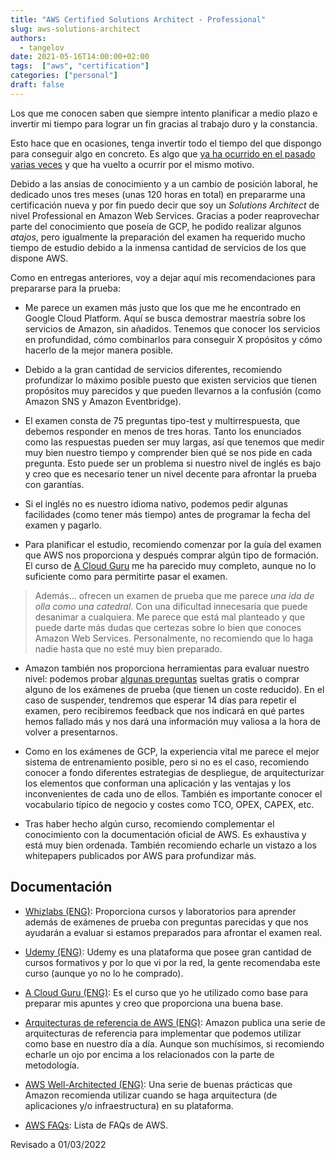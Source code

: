 ```yaml
---
title: "AWS Certified Solutions Architect - Professional"
slug: aws-solutions-architect
authors:
  - tangelov
date: 2021-05-16T14:00:00+02:00
tags:  ["aws", "certification"]
categories: ["personal"]
draft: false
---
```


Los que me conocen saben que siempre intento planificar a medio plazo e invertir mi tiempo para lograr un fin gracias al trabajo duro y la constancia.

Esto hace que en ocasiones, tenga invertir todo el tiempo del que dispongo para conseguir algo en concreto. Es algo que [ya ha ocurrido en el pasado](https://tangelov.me/posts/gcp-professional-architect.html) [varias veces](https://tangelov.me/posts/breve-pausa.html) y que ha vuelto a ocurrir por el mismo motivo.

Debido a las ansias de conocimiento y a un cambio de posición laboral, he dedicado unos tres meses (unas 120 horas en total) en prepararme una certificación nueva y por fin puedo decir que soy un _Solutions Architect_ de nivel Professional en Amazon Web Services. Gracias a poder reaprovechar parte del conocimiento que poseía de GCP, he podido realizar algunos _atajos_, pero igualmente la preparación del examen ha requerido mucho tiempo de estudio debido a la inmensa cantidad de servicios de los que dispone AWS.

<!--more-->

Como en entregas anteriores, voy a dejar aquí mis recomendaciones para prepararse para la prueba:

* Me parece un examen más justo que los que me he encontrado en Google Cloud Platform. Aquí se busca demostrar maestría sobre los servicios de Amazon, sin añadidos. Tenemos que conocer los servicios en profundidad, cómo combinarlos para conseguir X propósitos y cómo hacerlo de la mejor manera posible. 

* Debido a la gran cantidad de servicios diferentes, recomiendo profundizar lo máximo posible puesto que existen servicios que tienen propósitos muy parecidos y que pueden llevarnos a la confusión (como Amazon SNS y Amazon Eventbridge).

* El examen consta de 75 preguntas tipo-test y multirrespuesta, que debemos responder en menos de tres horas. Tanto los enunciados como las respuestas pueden ser muy largas, así que tenemos que medir muy bien nuestro tiempo y comprender bien qué se nos pide en cada pregunta. Esto puede ser un problema si nuestro nivel de inglés es bajo y creo que es necesario tener un nivel decente para afrontar la prueba con garantías.

* Si el inglés no es nuestro idioma nativo, podemos pedir algunas facilidades (como tener más tiempo) antes de programar la fecha del examen y pagarlo.

* Para planificar el estudio, recomiendo comenzar por la guía del examen que AWS nos proporciona y después comprar algún tipo de formación. El curso de [A Cloud Guru](https://acloudguru.com/course/aws-certified-solutions-architect-professional) me ha parecido muy completo, aunque no lo suficiente como para permitirte pasar el examen.

> Además... ofrecen un examen de prueba que me parece _una ida de olla como una catedral_. Con una dificultad innecesaria que puede desanimar a cualquiera. Me parece que está mal planteado y que puede darte más dudas que certezas sobre lo bien que conoces Amazon Web Services. Personalmente, no recomiendo que lo haga nadie hasta que no esté muy bien preparado.

* Amazon también nos proporciona herramientas para evaluar nuestro nivel: podemos probar [algunas preguntas](https://d1.awsstatic.com/training-and-certification/docs-sa-pro/AWS-Certified-Solutions-Architect-Professional_Sample-Questions.pdf) sueltas gratis o comprar alguno de los exámenes de prueba (que tienen un coste reducido). En el caso de suspender, tendremos que esperar 14 días para repetir el examen, pero recibiremos feedback que nos indicará en qué partes hemos fallado más y nos dará una información muy valiosa a la hora de volver a presentarnos.

* Como en los exámenes de GCP, la experiencia vital me parece el mejor sistema de entrenamiento posible, pero si no es el caso, recomiendo conocer a fondo diferentes estrategias de despliegue, de arquitecturizar los elementos que conforman una aplicación y las ventajas y los inconvenientes de cada uno de ellos. También es importante conocer el vocabulario típico de negocio y costes como TCO, OPEX, CAPEX, etc.

* Tras haber hecho algún curso, recomiendo complementar el conocimiento con la documentación oficial de AWS. Es exhaustiva y está muy bien ordenada. También recomiendo echarle un vistazo a los whitepapers publicados por AWS para profundizar más.


## Documentación

* [Whizlabs (ENG)](https://www.whizlabs.com/): Proporciona cursos y laboratorios para aprender además de exámenes de prueba con preguntas parecidas y que nos ayudarán a evaluar si estamos preparados para afrontar el examen real.

* [Udemy (ENG)](https://www.udemy.com/course/aws-solutions-architect-professional/): Udemy es una plataforma que posee gran cantidad de cursos formativos y por lo que vi por la red, la gente recomendaba este curso (aunque yo no lo he comprado).

* [A Cloud Guru (ENG)](https://acloudguru.com/course/aws-certified-solutions-architect-professional): Es el curso que yo he utilizado como base para preparar mis apuntes y creo que proporciona una buena base.

* [Arquitecturas de referencia de AWS (ENG)](https://aws.amazon.com/es/architecture/reference-architecture-diagrams/?whitepapers-main.sort-by=item.additionalFields.sortDate&whitepapers-main.sort-order=desc&awsf.whitepapers-tech-category=*all&awsf.whitepapers-industries=*all): Amazon publica una serie de arquitecturas de referencia para implementar que podemos utilizar como base en nuestro día a día. Aunque son muchísimos, si recomiendo echarle un ojo por encima a los relacionados con la parte de metodología.

* [AWS Well-Architected (ENG)](https://aws.amazon.com/architecture/well-architected/?wa-lens-whitepapers.sort-by=item.additionalFields.sortDate&wa-lens-whitepapers.sort-order=desc): Una serie de buenas prácticas que Amazon recomienda utilizar cuando se haga arquitectura (de aplicaciones y/o infraestructura) en su plataforma.

* [AWS FAQs](https://aws.amazon.com/faqs/?nc1=h_ls): Lista de FAQs de AWS.


Revisado a 01/03/2022
